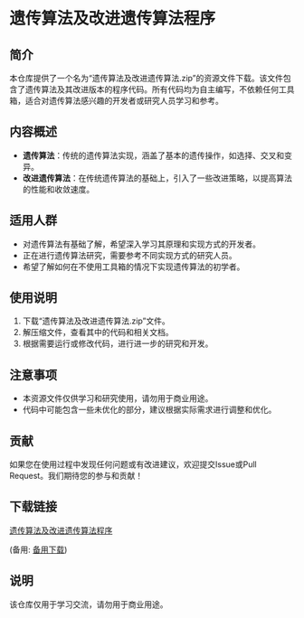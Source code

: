 # 遗传算法及改进遗传算法程序

## 简介

本仓库提供了一个名为“遗传算法及改进遗传算法.zip”的资源文件下载。该文件包含了遗传算法及其改进版本的程序代码。所有代码均为自主编写，不依赖任何工具箱，适合对遗传算法感兴趣的开发者或研究人员学习和参考。

## 内容概述

- **遗传算法**：传统的遗传算法实现，涵盖了基本的遗传操作，如选择、交叉和变异。
- **改进遗传算法**：在传统遗传算法的基础上，引入了一些改进策略，以提高算法的性能和收敛速度。

## 适用人群

- 对遗传算法有基础了解，希望深入学习其原理和实现方式的开发者。
- 正在进行遗传算法研究，需要参考不同实现方式的研究人员。
- 希望了解如何在不使用工具箱的情况下实现遗传算法的初学者。

## 使用说明

1. 下载“遗传算法及改进遗传算法.zip”文件。
2. 解压缩文件，查看其中的代码和相关文档。
3. 根据需要运行或修改代码，进行进一步的研究和开发。

## 注意事项

- 本资源文件仅供学习和研究使用，请勿用于商业用途。
- 代码中可能包含一些未优化的部分，建议根据实际需求进行调整和优化。

## 贡献

如果您在使用过程中发现任何问题或有改进建议，欢迎提交Issue或Pull Request。我们期待您的参与和贡献！

## 下载链接
[遗传算法及改进遗传算法程序]() 

(备用: [备用下载](https://pan.baidu.com/s/12-OpTv5YYlKFZtebHe61uQ?pwd=1234))

## 说明

该仓库仅用于学习交流，请勿用于商业用途。
